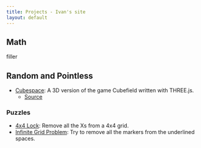 ```yaml
---
title: Projects - Ivan's site
layout: default
---
```


<h2>Math</h2>

filler
    
<h2>Random and Pointless</h2>

* <a href="cubespace/" target="_blank">Cubespace</a>: A 3D version of the game Cubefield written with THREE.js.
    * [Source](https://github.com/ilh37/cubespace/blob/master/cubespace.js)
    
<h3>Puzzles</h3>

* [4x4 Lock](random/4x4lock.html): Remove all the Xs from a 4x4 grid.
* [Infinite Grid Problem](random/gridproblem.html): Try to remove all the markers from the underlined spaces.
